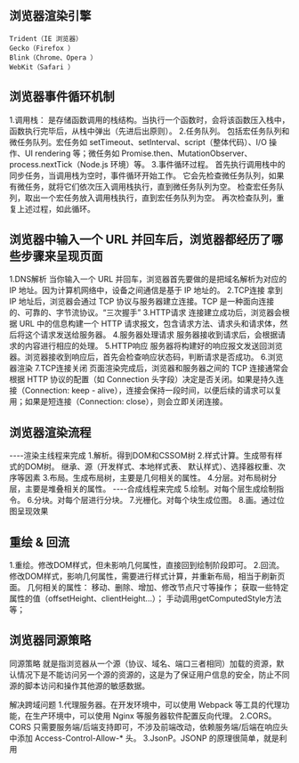 ## 浏览器渲染引擎
```
Trident（IE 浏览器）
Gecko（Firefox ）
Blink（Chrome、Opera ）
WebKit（Safari ）
```

## 浏览器事件循环机制
1.调用栈：
    是存储函数调用的栈结构。当执行一个函数时，会将该函数压入栈中，函数执行完毕后，从栈中弹出（先进后出原则）。
2.任务队列。
    包括宏任务队列和微任务队列。宏任务如 setTimeout、setInterval、script（整体代码）、I/O 操作、UI rendering 等；微任务如 Promise.then、MutationObserver、process.nextTick（Node.js 环境）等。
3.事件循环过程。
    首先执行调用栈中的同步任务，当调用栈为空时，事件循环开始工作。
    它会先检查微任务队列，如果有微任务，就将它们依次压入调用栈执行，直到微任务队列为空。
    检查宏任务队列，取出一个宏任务放入调用栈执行，直到宏任务队列为空。
    再次检查队列，重复上述过程，如此循环。
 
## 浏览器中输入一个 URL 并回车后，浏览器都经历了哪些步骤来呈现页面
1.DNS解析
    当你输入一个 URL 并回车，浏览器首先要做的是把域名解析为对应的 IP 地址。因为计算机网络中，设备之间通信是基于 IP 地址的。
2.TCP连接
    拿到 IP 地址后，浏览器会通过 TCP 协议与服务器建立连接。TCP 是一种面向连接的、可靠的、字节流协议。“三次握手”
3.HTTP请求
    连接建立成功后，浏览器会根据 URL 中的信息构建一个 HTTP 请求报文，包含请求方法、请求头和请求体，然后将这个请求发送给服务器。
4.服务器处理请求
    服务器接收到请求后，会根据请求的内容进行相应的处理。
5.HTTP响应
    服务器将构建好的响应报文发送回浏览器。浏览器接收到响应后，首先会检查响应状态码，判断请求是否成功。
6.浏览器渲染
7.TCP连接关闭
    页面渲染完成后，浏览器和服务器之间的 TCP 连接通常会根据 HTTP 协议的配置（如 Connection 头字段）决定是否关闭。如果是持久连接（Connection: keep - alive），连接会保持一段时间，以便后续的请求可以复用；如果是短连接（Connection: close），则会立即关闭连接。
 
## 浏览器渲染流程
----渲染主线程来完成
1.解析。得到DOM和CSSOM树
2.样式计算。生成带有样式的DOM树。
    继承、源（开发样式、本地样式表、 默认样式）、选择器权重、次序等因素
3.布局。生成布局树，主要是几何相关的属性。
4.分层。对布局树分层，主要是堆叠相关的属性。
----合成线程来完成
5.绘制。对每个层生成绘制指令。
6.分块。对每个层进行分块。
7.光栅化。对每个块生成位图。
8.画。通过位图呈现效果
 
## 重绘 & 回流
1.重绘。修改DOM样式，但未影响几何属性，直接回到绘制阶段即可。
2.回流。修改DOM样式，影响几何属性，需要进行样式计算，并重新布局，相当于刷新页面。
几何相关的属性：
    移动、删除、增加、修改节点尺寸等操作；
    获取一些特定属性的值（offsetHeight、clientHeight...）；
    手动调用getComputedStyle方法等；
 
## 浏览器同源策略
同源策略
    就是指浏览器从一个源（协议、域名、端口三者相同）加载的资源，默认情况下是不能访问另一个源的资源的，这是为了保证用户信息的安全，防止不同源的脚本访问和操作其他源的敏感数据。
    
解决跨域问题
    1.代理服务器。在开发环境中，可以使用 Webpack 等工具的代理功能，在生产环境中，可以使用 Nginx 等服务器软件配置反向代理。
    2.CORS。CORS 只需要服务端/后端支持即可，不涉及前端改动，依赖服务端/后端在响应头中添加 Access-Control-Allow-* 头。
    3.JsonP。JSONP 的原理很简单，就是利用 <script>标签没有跨域限制的漏洞。通过 <script>标签指向一个需要访问的地址并提供一个回调函数来接收数据。JSONP 使用简单且兼容性不错，但是只限于 get 请求。
    4.webSocket。webSocket本身不存在跨域问题，所以我们可以利用webSocket来进行非同源之间的通信
    5.postMessage、document.domain（不常用）
 
## 浏览器存储
数据大小——有效期——作用域——用途
1.cookie
    4kb
    有效期/会话期（即关闭浏览器即失效）
    当前域及其子域（每次都会携带在 header 中，对于请求性能影响）
    保存用户登录状态、跟踪用户会话等；
2.localStorage
    5mb
    永久存储
    同源策略
    适合存储仅在当前会话中使用的数据，如表单填写过程中的临时数据
3.sessionStorage
    5mb
    会话期
    同源策略
    适合存储不经常变化且不需要发送到服务器的数据，如用户的个性化设置等
4.indexedDB。
    取决于硬盘空间
    永久存储
    同源策略
    离线应用、大数据缓存等
 
## 浏览器缓存策略
1.强缓存：
    浏览器在加载资源时，先检查本地缓存中是否有该资源，并且该资源是否在有效期内。如果在有效期内，浏览器直接从缓存中加载资源，不会向服务器发送请求。
相关 HTTP 头字段：
    Cache - Control：是 HTML5 开始支持的属性，优先级高于 Expires。例如，Cache - Control: max - age = 31536000 表示资源在 31536000 秒（1 年）内有效，在此期间浏览器直接从缓存读取资源。还可以有其他取值，如 no - cache 表示不使用强缓存，而是直接进入协商缓存流程；no - store 表示禁止浏览器和中间缓存存储任何版本的资源。
    Expires：是 HTTP 1.0 时的规范，它指定一个绝对的过期时间点。例如，Expires: Thu, 01 Dec 2025 16:00:00 GMT，当浏览器请求时间在这个时间之前，就会使用缓存。但由于它是基于服务器时间，若服务器时间与客户端时间不一致，可能导致缓存判断失误，所以逐渐被 Cache - Control 替代。
    
2.协商缓存。
    当强缓存失效（如缓存过期或 Cache - Control 设置为 no - cache）时，浏览器会向服务器发送请求，询问服务器该资源是否有更新。如果资源没有更新，服务器返回 304 Not Modified 状态码，浏览器则从本地缓存加载资源；如果资源有更新，服务器返回 200 OK 状态码及最新资源。
相关 HTTP 头字段：
    Last - Modified 和 If - Modified - Since：服务器在响应头中使用 Last - Modified 字段告知浏览器该资源的最后修改时间，例如 Last - Modified: Thu, 14 Feb 2025 12:00:00 GMT。浏览器下次请求时，会在请求头中带上 If - Modified - Since 字段，其值为上次服务器返回的 Last - Modified 值。服务器接收到请求后，对比 If - Modified - Since 和资源实际的最后修改时间，如果一致则返回 304 Not Modified，否则返回最新资源及 200 OK。
    ETag 和 If - None - Match：ETag 是服务器为资源生成的唯一标识，通常基于资源内容的哈希值等生成。例如，ETag: "56789abcdef"。浏览器下次请求时，在请求头中带上 If - None - Match 字段，值为上次服务器返回的 ETag。服务器对比 If - None - Match 和当前资源的 ETag，若一致则返回 304 Not Modified，否则返回最新资源及 200 OK。ETag 比 Last - Modified 更精确，因为即使文件修改时间相同，但内容不同时，ETag 也会不同。
 
## 浏览器缓存位置
    从缓存位置上来说分为四种，并且各自有优先级，当依次查找缓存且都没有命中的时候，才会去请求网络
1. Service Worker
    自由控制缓存哪些文件、如何匹配缓存、如何读取缓存，并且缓存是持续性的。
    当 Service Worker 没有命中缓存的时候，我们需要去调用 fetch 函数获取数据。也就是说，如果我们没有在 Service Worker 命中缓存的话，会根据缓存查找优先级去查找数据。但是不管我们是从 Memory Cache 中还是从网络请求中获取的数据，浏览器都会显示我们是从 Service Worker 中获取的内容。
2. Memory Cache
    Memory Cache 也就是内存中的缓存，读取内存中的数据肯定比磁盘快。但是内存缓存虽然读取高效，可是缓存持续性很短，会随着进程的释放而释放。 一旦我们关闭 Tab 页面，内存中的缓存也就被释放了。
    当我们访问过页面以后，再次刷新页面，可以发现很多数据都来自于内存缓存
3. Disk Cache
    Disk Cache 也就是存储在硬盘中的缓存，读取速度慢点，但是什么都能存储到磁盘中，比之 Memory Cache 胜在容量和存储时效性上。
    在所有浏览器缓存中，Disk Cache 覆盖面基本是最大的。它会根据 HTTP Herder 中的字段判断哪些资源需要缓存，哪些资源可以不请求直接使用，哪些资源已经过期需要重新请求。并且即使在跨站点的情况下，相同地址的资源一旦被硬盘缓存下来，就不会再次去请求数据
4. Push Cache
    Push Cache 是 HTTP/2 中的内容，当以上三种缓存都没有命中时，它才会被使用。并且缓存时间也很短暂，只在会话（Session）中存在，一旦会话结束就被释放。 
    Push Cache 在国内能够查到的资料很少，也是因为 HTTP/2 在国内不够普及，但是 HTTP/2 将会是日后的一个趋势
5. 网络请求

## Service Worker
1.概念  
    Service Worker 是运行在浏览器背后的独立线程，一般可以用来实现缓存功能。使用 Service Worker的话，传输协议必须为 HTTPS。因为 Service Worker 中涉及到请求拦截，所以必须使用 HTTPS 协议来保障安全。
2.使用
    注册 Service Worker
    监听到 install 事件以后就可以缓存需要的文件，
    用户访问时通过拦截请求的方式查询是否存在缓存，存在缓存的话就可以直接读取缓存文件，否则就去请求数据。
 
代码实现
// index.js
if (navigator.serviceWorker) {
  navigator.serviceWorker
    .register('sw.js')
    .then(function(registration) {
      console.log('service worker 注册成功')
    })
    .catch(function(err) {
      console.log('servcie worker 注册失败')
    })
}
// sw.js
// 监听 `install` 事件，回调中缓存所需文件
self.addEventListener('install', e => {
  e.waitUntil(
    caches.open('my-cache').then(function(cache) {
      return cache.addAll(['./index.html', './index.js'])
    })
  )
})

// 拦截所有请求事件
// 如果缓存中已经有请求的数据就直接用缓存，否则去请求数据
self.addEventListener('fetch', e => {
  e.respondWith(
    caches.match(e.request).then(function(response) {
      if (response) {
        return response
      }
      console.log('fetch source')
    })
  )
})

 
## 浏览器兼容性问题
1.HTML5
    一些新增的HTML5在某些浏览器中不支持
2.CSS样式兼容性
    旧版本的 Internet Explorer 对 CSS3 属性（如 border - radius、box - shadow 等）支持不佳。解决方法可以使用 CSS 前缀，如 -webkit -（Chrome、Safari）、-moz -（Firefox）、-ms -（IE）等
3.JS兼容性
    IE 浏览器早期使用 attachEvent 方法绑定事件，而现代浏览器使用 addEventListener。

 
检测是否支持
1.HTMl5检测
    对于 API 方法：可以通过检查全局对象是否存在该方法来检测。例如，检测浏览器是否支持 localStorage，可以使用 if ('localStorage' in window) { /* 支持 localStorage */ }。
    对于新的 HTML 元素：可以创建该元素并检查其是否存在。例如，检测 canvas 元素支持情况，var canvas = document.createElement('canvas'); if (canvas.getContext) { /* 支持 canvas */ }。
2.CSS3检测
    使用 Modernizr：它是一个 JavaScript 库，可以检测浏览器对各种 CSS3 和 HTML5 特性的支持情况。引入 Modernizr 库后，会在 html 元素上添加相应的类名来表示支持或不支持某个特性，如 no - border - radius 表示不支持 border - radius 属性。
